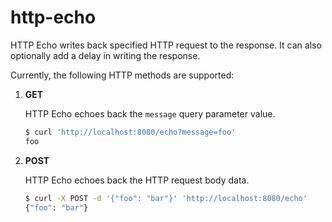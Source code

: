# http-echo

HTTP Echo writes back specified HTTP request to the response. It can also optionally add a delay in writing the response.

Currently, the following HTTP methods are supported:

1. **GET**

    HTTP Echo echoes back the `message` query parameter value.

    ```bash
    $ curl 'http://localhost:8080/echo?message=foo'
    foo
    ```

2. **POST**

    HTTP Echo echoes back the HTTP request body data.

    ```bash
    $ curl -X POST -d '{"foo": "bar"}' 'http://localhost:8080/echo'
    {"foo": "bar"}
    ```
